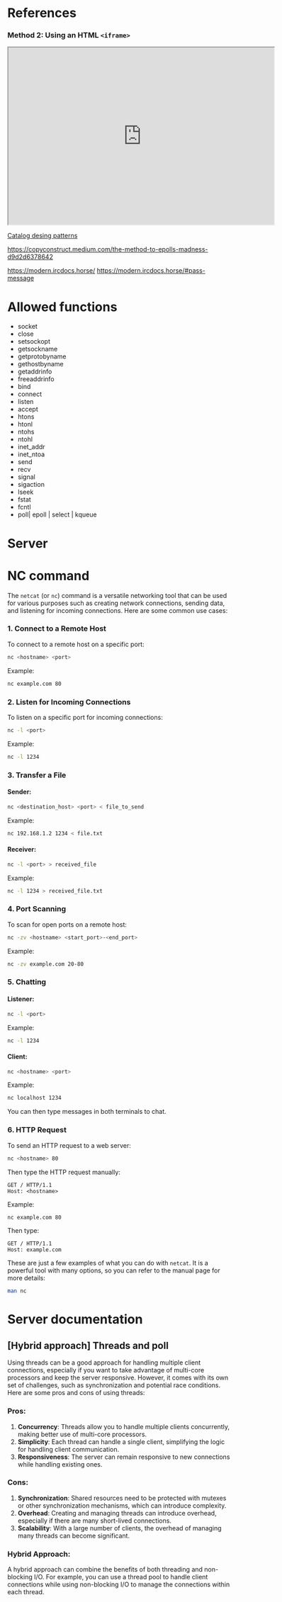 

# References

### Method 2: Using an HTML `<iframe>`
<iframe src="https://refactoring.guru/design-patterns/catalog" width="600" height="400"></iframe>

[Catalog desing patterns](https://refactoring.guru/design-patterns/catalog)

https://copyconstruct.medium.com/the-method-to-epolls-madness-d9d2d6378642

https://modern.ircdocs.horse/
https://modern.ircdocs.horse/#pass-message
# Allowed functions

* socket
* close
* setsockopt
* getsockname
* getprotobyname
* gethostbyname
* getaddrinfo 
* freeaddrinfo
* bind
* connect
* listen
* accept
* htons
* htonl
* ntohs
* ntohl
* inet_addr
* inet_ntoa
* send
* recv
* signal
* sigaction
* lseek
* fstat
* fcntl
* poll| epoll | select | kqueue

# Server 

# NC command
The `netcat` (or `nc`) command is a versatile networking tool that can be used for various purposes such as creating network connections, sending data, and listening for incoming connections. Here are some common use cases:

### 1. Connect to a Remote Host
To connect to a remote host on a specific port:
```sh
nc <hostname> <port>
```
Example:
```sh
nc example.com 80
```

### 2. Listen for Incoming Connections
To listen on a specific port for incoming connections:
```sh
nc -l <port>
```
Example:
```sh
nc -l 1234
```

### 3. Transfer a File
#### Sender:
```sh
nc <destination_host> <port> < file_to_send
```
Example:
```sh
nc 192.168.1.2 1234 < file.txt
```

#### Receiver:
```sh
nc -l <port> > received_file
```
Example:
```sh
nc -l 1234 > received_file.txt
```

### 4. Port Scanning
To scan for open ports on a remote host:
```sh
nc -zv <hostname> <start_port>-<end_port>
```
Example:
```sh
nc -zv example.com 20-80
```

### 5. Chatting
#### Listener:
```sh
nc -l <port>
```
Example:
```sh
nc -l 1234
```

#### Client:
```sh
nc <hostname> <port>
```
Example:
```sh
nc localhost 1234
```

You can then type messages in both terminals to chat.

### 6. HTTP Request
To send an HTTP request to a web server:
```sh
nc <hostname> 80
```
Then type the HTTP request manually:
```
GET / HTTP/1.1
Host: <hostname>

```
Example:
```sh
nc example.com 80
```
Then type:
```
GET / HTTP/1.1
Host: example.com

```

These are just a few examples of what you can do with `netcat`. It is a powerful tool with many options, so you can refer to the manual page for more details:
```sh
man nc
```


# Server documentation

## [Hybrid approach] Threads and poll
Using threads can be a good approach for handling multiple client connections, especially if you want to take advantage of multi-core processors and keep the server responsive. However, it comes with its own set of challenges, such as synchronization and potential race conditions. Here are some pros and cons of using threads:

### Pros:
1. **Concurrency**: Threads allow you to handle multiple clients concurrently, making better use of multi-core processors.
2. **Simplicity**: Each thread can handle a single client, simplifying the logic for handling client communication.
3. **Responsiveness**: The server can remain responsive to new connections while handling existing ones.

### Cons:
1. **Synchronization**: Shared resources need to be protected with mutexes or other synchronization mechanisms, which can introduce complexity.
2. **Overhead**: Creating and managing threads can introduce overhead, especially if there are many short-lived connections.
3. **Scalability**: With a large number of clients, the overhead of managing many threads can become significant.

### Hybrid Approach:
A hybrid approach can combine the benefits of both threading and non-blocking I/O. For example, you can use a thread pool to handle client connections while using non-blocking I/O to manage the connections within each thread.
